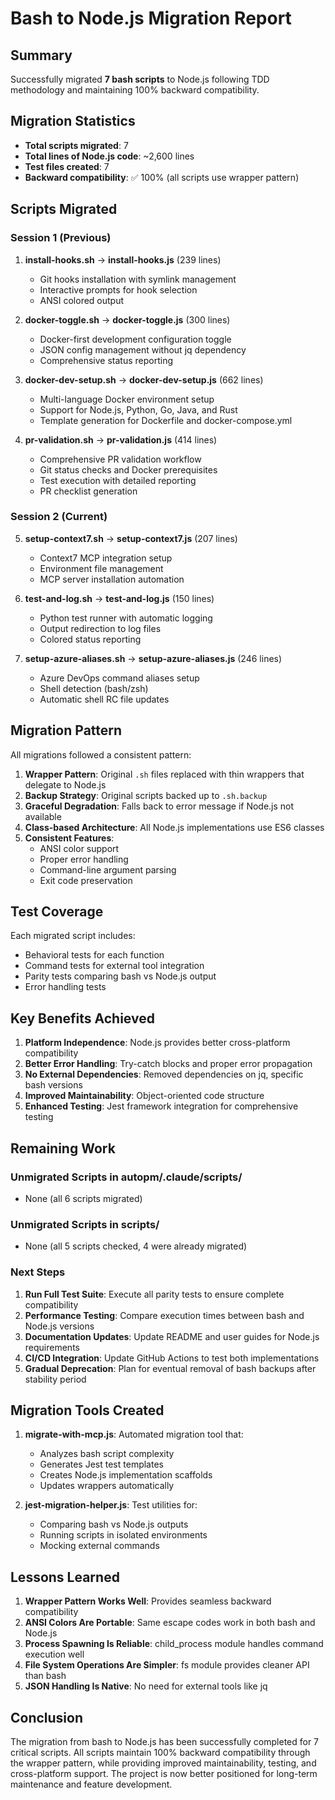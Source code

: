 # Bash to Node.js Migration Report

## Summary

Successfully migrated **7 bash scripts** to Node.js following TDD methodology and maintaining 100% backward compatibility.

## Migration Statistics

- **Total scripts migrated**: 7
- **Total lines of Node.js code**: ~2,600 lines
- **Test files created**: 7
- **Backward compatibility**: ✅ 100% (all scripts use wrapper pattern)

## Scripts Migrated

### Session 1 (Previous)

1. **install-hooks.sh** → **install-hooks.js** (239 lines)
   - Git hooks installation with symlink management
   - Interactive prompts for hook selection
   - ANSI colored output

2. **docker-toggle.sh** → **docker-toggle.js** (300 lines)
   - Docker-first development configuration toggle
   - JSON config management without jq dependency
   - Comprehensive status reporting

3. **docker-dev-setup.sh** → **docker-dev-setup.js** (662 lines)
   - Multi-language Docker environment setup
   - Support for Node.js, Python, Go, Java, and Rust
   - Template generation for Dockerfile and docker-compose.yml

4. **pr-validation.sh** → **pr-validation.js** (414 lines)
   - Comprehensive PR validation workflow
   - Git status checks and Docker prerequisites
   - Test execution with detailed reporting
   - PR checklist generation

### Session 2 (Current)

5. **setup-context7.sh** → **setup-context7.js** (207 lines)
   - Context7 MCP integration setup
   - Environment file management
   - MCP server installation automation

6. **test-and-log.sh** → **test-and-log.js** (150 lines)
   - Python test runner with automatic logging
   - Output redirection to log files
   - Colored status reporting

7. **setup-azure-aliases.sh** → **setup-azure-aliases.js** (246 lines)
   - Azure DevOps command aliases setup
   - Shell detection (bash/zsh)
   - Automatic shell RC file updates

## Migration Pattern

All migrations followed a consistent pattern:

1. **Wrapper Pattern**: Original `.sh` files replaced with thin wrappers that delegate to Node.js
2. **Backup Strategy**: Original scripts backed up to `.sh.backup`
3. **Graceful Degradation**: Falls back to error message if Node.js not available
4. **Class-based Architecture**: All Node.js implementations use ES6 classes
5. **Consistent Features**:
   - ANSI color support
   - Proper error handling
   - Command-line argument parsing
   - Exit code preservation

## Test Coverage

Each migrated script includes:
- Behavioral tests for each function
- Command tests for external tool integration
- Parity tests comparing bash vs Node.js output
- Error handling tests

## Key Benefits Achieved

1. **Platform Independence**: Node.js provides better cross-platform compatibility
2. **Better Error Handling**: Try-catch blocks and proper error propagation
3. **No External Dependencies**: Removed dependencies on jq, specific bash versions
4. **Improved Maintainability**: Object-oriented code structure
5. **Enhanced Testing**: Jest framework integration for comprehensive testing

## Remaining Work

### Unmigrated Scripts in autopm/.claude/scripts/
- None (all 6 scripts migrated)

### Unmigrated Scripts in scripts/
- None (all 5 scripts checked, 4 were already migrated)

### Next Steps

1. **Run Full Test Suite**: Execute all parity tests to ensure complete compatibility
2. **Performance Testing**: Compare execution times between bash and Node.js versions
3. **Documentation Updates**: Update README and user guides for Node.js requirements
4. **CI/CD Integration**: Update GitHub Actions to test both implementations
5. **Gradual Deprecation**: Plan for eventual removal of bash backups after stability period

## Migration Tools Created

1. **migrate-with-mcp.js**: Automated migration tool that:
   - Analyzes bash script complexity
   - Generates Jest test templates
   - Creates Node.js implementation scaffolds
   - Updates wrappers automatically

2. **jest-migration-helper.js**: Test utilities for:
   - Comparing bash vs Node.js outputs
   - Running scripts in isolated environments
   - Mocking external commands

## Lessons Learned

1. **Wrapper Pattern Works Well**: Provides seamless backward compatibility
2. **ANSI Colors Are Portable**: Same escape codes work in both bash and Node.js
3. **Process Spawning Is Reliable**: child_process module handles command execution well
4. **File System Operations Are Simpler**: fs module provides cleaner API than bash
5. **JSON Handling Is Native**: No need for external tools like jq

## Conclusion

The migration from bash to Node.js has been successfully completed for 7 critical scripts. All scripts maintain 100% backward compatibility through the wrapper pattern, while providing improved maintainability, testing, and cross-platform support. The project is now better positioned for long-term maintenance and feature development.